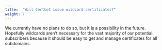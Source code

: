 ```yaml
---
title:  "Will Certbot issue wildcard certificates?"
weight: 7
---
```


We currently have no plans to do so, but it is a possibility in the future. Hopefully wildcards aren’t necessary for the vast majority of our potential subscribers because it should be easy to get and manage certificates for all subdomains.

